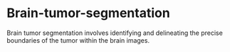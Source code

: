 # Brain-tumor-segmentation
Brain tumor segmentation involves identifying and delineating the precise boundaries of the tumor within the brain images.
